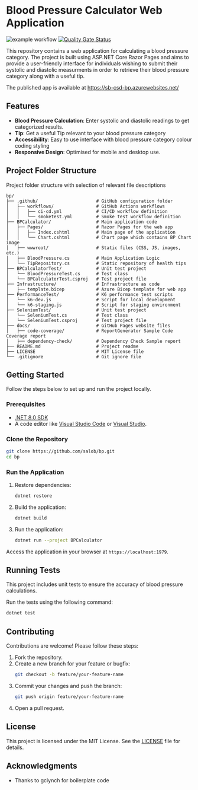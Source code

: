 # Blood Pressure Calculator Web Application

![example workflow](https://github.com/salob/bp/actions/workflows/cicd.yml/badge.svg)
[![Quality Gate Status](https://sonarcloud.io/api/project_badges/measure?project=salob_bp&metric=alert_status)](https://sonarcloud.io/summary/new_code?id=salob_bp)

This repository contains a web application for calculating a blood pressure category. The project is built using ASP.NET Core Razor Pages and aims to provide a user-friendly interface for individuals wishing to submit their systolic and diastolic measurments in order to retrieve their blood pressure category along with a useful tip.

The published app is available at https://sb-csd-bp.azurewebsites.net/

## Features

- **Blood Pressure Calculation**: Enter systolic and diastolic readings to get categorized results.
- **Tip**: Get a useful Tip relevant to your blood pressure category
- **Accessibility**: Easy to use interface with blood pressure category colour coding styling
- **Responsive Design**: Optimised for mobile and desktop use.

## Project Folder Structure

Project folder structure with selection of relevant file descriptions

```
bp/
├── .github/                      # GitHub configuration folder
│   ├── workflows/                # GitHub Actions workflows
│   │   ├── ci-cd.yml             # CI/CD workflow definition
│   │   └── smoketest.yml         # Smoke test workflow definition
├── BPCalculator/                 # Main application code
│   ├── Pages/                    # Razor Pages for the web app
│   │   ├── Index.cshtml          # Main page of the application
│   │   └── Chart.cshtml          # Chart page which contains BP Chart image
│   ├── wwwroot/                  # Static files (CSS, JS, images, etc.)
│   ├── BloodPressure.cs          # Main Application Logic
│   └── TipRepository.cs          # Static repository of health tips
├── BPCalculatorTest/             # Unit test project
│   └── BloodPressureTest.cs      # Test class
│   └── BPCalculatorTest.csproj   # Test project file
├── Infrastructure/               # Infrastructure as code
│   ├── template.bicep            # Azure Bicep template for web app
├── PerformanceTest/              # K6 performance test scripts
│   └── k6-dev.js                 # Script for local development
│   └── k6-staging.js             # Script for staging environment
├── SeleniumTest/                 # Unit test project
│   └── SeleniumTest.cs           # Test class
│   └── SeleniumTest.csproj       # Test project file
├── docs/                         # GitHub Pages website files
│   ├── code-coverage/            # ReportGenerator Sample Code Coverage report
│   ├── dependency-check/         # Dependency Check Sample report
├── README.md                     # Project readme
├── LICENSE                       # MIT License file
└── .gitignore                    # Git ignore file
```

## Getting Started

Follow the steps below to set up and run the project locally.

### Prerequisites

- [.NET 8.0 SDK](https://dotnet.microsoft.com/download/dotnet/8.0)
- A code editor like [Visual Studio Code](https://code.visualstudio.com/) or [Visual Studio](https://visualstudio.microsoft.com/).

### Clone the Repository

```bash
git clone https://github.com/salob/bp.git
cd bp
```

### Run the Application

1. Restore dependencies:
   ```bash
   dotnet restore
   ```

2. Build the application:
   ```bash
   dotnet build
   ```

3. Run the application:
   ```bash
   dotnet run --project BPCalculator
   ```

Access the application in your browser at `https://localhost:1979`.

## Running Tests

This project includes unit tests to ensure the accuracy of blood pressure calculations.

Run the tests using the following command:

```bash
dotnet test
```

## Contributing

Contributions are welcome! Please follow these steps:

1. Fork the repository.
2. Create a new branch for your feature or bugfix:
   ```bash
   git checkout -b feature/your-feature-name
   ```
3. Commit your changes and push the branch:
   ```bash
   git push origin feature/your-feature-name
   ```
4. Open a pull request.

## License

This project is licensed under the MIT License. See the [LICENSE](LICENSE) file for details.

## Acknowledgments

- Thanks to gclynch for boilerplate code
